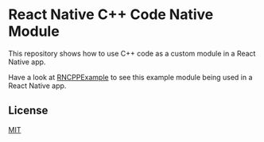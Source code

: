 # React Native C++ Code Native Module

This repository shows how to use C++ code as a custom module in a React Native app.

Have a look at [RNCPPExample](https://github.com/reime005/RNCPPExample) to see this example module being used in a React Native app.

## License

[MIT](LICENSE)
